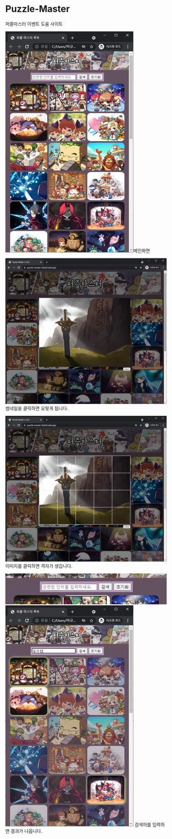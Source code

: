 # Puzzle-Master
퍼즐마스터 이벤트 도움 사이트

<img src="doc/mini.jpg" width=400>메인화면

<img src="doc/imgPop.jpg" width=600>썸네일을 클릭하면 요렇게 됩니다.

<img src="doc/imgGrid.jpg" width=600>이미지를 클릭하면 격자가 생깁니다.

<img src="doc/search.png">

<img src="doc/searched.png" width=400>
검색어를 입력하면 결과가 나옵니다. 


